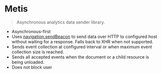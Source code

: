 # Metis

> Asynchronous analytics data sender library.

- Asynchronous-first
- Uses [navigation.sendBeacon](https://developer.mozilla.org/en-US/docs/Web/API/Navigator/sendBeacon) to send data over HTTP to configured host without waiting for a response. Falls back to XHR when not supported.
- Sends event collection at configured interval or when maximum event collection size is reached.
- Sends all accepted events when the document or a child resource is being unloaded.
- Does not block user